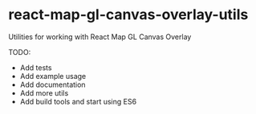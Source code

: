 # react-map-gl-canvas-overlay-utils
Utilities for working with React Map GL Canvas Overlay

TODO:
* Add tests
* Add example usage
* Add documentation
* Add more utils
* Add build tools and start using ES6

